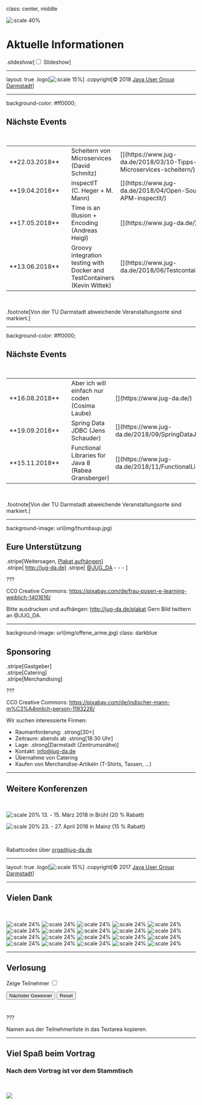 class: center, middle

![:scale 40%](img/logo_rund.png)

# Aktuelle Informationen
.slideshow[<input id="autoSlideshow" type="checkbox" title="Auto Slideshow" /> Slideshow]

---
layout: true
.logo[![:scale 15%](img/logo_rund.png)]
.copyright[&copy; 2018 [Java User Group Darmstadt](http://jug-da.de/)]

---
background-color: #ff0000;

## <i class="fa fa-calendar"></i> Nächste Events

&nbsp;

<table>
	<tr>
		<td>**22.03.2018**</td>
        <td><i class="fa fa-university fa-container"><i class="fa fa-ban fa-nested"></i></i></td>
		<td>Scheitern von Microservices<br/>(David Schmitz)</td>
		<td>[<i class="fa fa-external-link"></i>](https://www.jug-da.de/2018/03/10-Tipps-Microservices-scheitern/)</td>
	</tr>
	<tr>
		<td>**19.04.2018**</td>
		<td><i class="fa fa-university"></i></td>
		<td>inspectIT<br/>(C. Heger + M. Mann)</td>
		<td>[<i class="fa fa-external-link"></i>](https://www.jug-da.de/2018/04/Open-Source-APM-inspectit/)</td>
	</tr>
	<tr>
		<td>**17.05.2018**</td>
        <td><i class="fa fa-university fa-container"><i class="fa fa-ban fa-nested"></i></i></td>
		<td>Time is an Illusion + Encoding<br/>(Andreas Heigl)</td>
		<td>[<i class="fa fa-external-link"></i>](https://www.jug-da.de/)</td>
	</tr>
	<tr>
		<td>**13.06.2018**</td>
		<td><i class="fa fa-university"></i></td>
		<td>Groovy integration testing with Docker and TestContainers (Kevin Wittek)</td>
		<td>[<i class="fa fa-external-link"></i>](https://www.jug-da.de/2018/06/Testcontainers/)</td>
	</tr>
</table>
&nbsp;

.footnote[Von der TU Darmstadt abweichende Veranstaltungsorte sind markiert.]

---
background-color: #ff0000;

## <i class="fa fa-calendar"></i> Nächste Events

&nbsp;

<table>
	<tr>
		<td>**16.08.2018**</td>
        <td><i class="fa fa-university fa-container"><i class="fa fa-ban fa-nested"></i></i></td>
		<td>Aber ich will einfach nur coden<br/>(Cosima Laube)</td>
		<td>[<i class="fa fa-external-link"></i>](https://www.jug-da.de/)</td>
	</tr>
	<tr>
		<td>**19.09.2018**</td>
		<td><i class="fa fa-university"></i></td>
		<td>Spring Data JDBC (Jens Schauder)</td>
		<td>[<i class="fa fa-external-link"></i>](https://www.jug-da.de/2018/09/SpringDataJdbc/)</td>
	</tr>
	<tr>
		<td>**15.11.2018**</td>
		<td><i class="fa fa-university"></i></td>
		<td>Functional Libraries for Java 8 (Rabea Gransberger)</td>
		<td>[<i class="fa fa-external-link"></i>](https://www.jug-da.de/2018/11/FunctionalLibrariesWithJava8/)</td>
	</tr>
</table>
&nbsp;

.footnote[Von der TU Darmstadt abweichende Veranstaltungsorte sind markiert.]

---

background-image: url(img/thumbsup.jpg)

## <i class="fa fa-bullhorn"></i> Eure Unterstützung

.stripe[Weitersagen, <i class="fa fa-address-card" aria-hidden="true"></i> [Plakat aufhängen](http://jug-da.de/plakat)]  
.stripe[<i class="fa fa-globe" aria-hidden="true"></i> http://jug-da.de] 
.stripe[<i class="fa fa-twitter" aria-hidden="true"></i> [@JUG_DA](https://twitter.com/jug_da) - [<i class="fa fa-envelope-o" aria-hidden="true"></i>](https://groups.google.com/d/forum/jug-da) - [<i class="fa fa-rss-square" aria-hidden="true"></i>](https://www.jug-da.de/feed.xml) - [<i class="fa fa-calendar" aria-hidden="true"></i>](https://www.jug-da.de/events.ics)]

???

CC0 Creative Commons: https://pixabay.com/de/frau-posen-e-learning-weiblich-1401616/

Bitte ausdrucken und aufhängen: http://jug-da.de/plakat
Gern Bild twittern an @JUG_DA.

---

background-image: url(img/offene_arme.jpg)
class: darkblue

## <i class="fa fa-list-alt"></i> Sponsoring

.stripe[Gastgeber]  
.stripe[Catering]  
.stripe[Merchandising] 

???

CC0 Creative Commons: https://pixabay.com/de/indischer-mann-m%C3%A4nnlich-person-1193226/ 

Wir suchen interessierte Firmen:
- Raumanforderung: .strong[30+]
- Zeitraum: abends ab .strong[18:30 Uhr]
- Lage: .strong[Darmstadt (Zentrumsnähe)]
- Kontakt: info@jug-da.de
- Übernahme von Catering
- Kaufen von Merchandise-Artikeln (T-Shirts, Tassen, ...)

---

## <i class="fa fa-bullhorn"></i> Weitere Konferenzen

&nbsp;

![:scale 20%](img/javaland2018.jpg) 13. - 15. März 2018 in Brühl (20 % Rabatt)

![:scale 20%](img/jax.png) 23. - 27. April 2018 in Mainz (15 % Rabatt)

&nbsp;

Rabattcodes über orga@jug-da.de

---

layout: true
.logo[![:scale 15%](img/logo_rund.png)]
.copyright[&copy; 2017 [Java User Group Darmstadt](http://jug-da.de/2017/01/)]

---

## <i class="fa fa-building-o"></i> Vielen Dank

&nbsp;

![:scale 24%](img/sponsors/tud.png)
![:scale 24%](img/sponsors/sus.png)
![:scale 24%](img/sponsors/idea.png)
![:scale 24%](img/sponsors/dpunkt.png)
![:scale 24%](img/sponsors/epress.png)
![:scale 24%](img/sponsors/hanser.png)
![:scale 24%](img/sponsors/accso.png)
![:scale 24%](img/sponsors/axxessio.png)
![:scale 24%](img/sponsors/msg.png)
![:scale 24%](img/sponsors/itforwork.png)
![:scale 24%](img/sponsors/mitp.png)
![:scale 24%](img/sponsors/innoq.png)
![:scale 24%](img/sponsors/cosee.png)
![:scale 24%](img/sponsors/telekom.png)
![:scale 24%](img/sponsors/entwicklertag.png)
![:scale 24%](img/sponsors/gi.png)
![:scale 24%](img/sponsors/qaware.png)
![:scale 24%](img/sponsors/interes.png)
![:scale 24%](img/sponsors/igd.png)
![:scale 24%](img/sponsors/liveperson.png)

---

## <i class="fa fa-users"></i> Verlosung

<label for="showAttendees">Zeige Teilnehmer <input id="showAttendees" type="checkbox" title="Zeige Teilnehmer" /></label>

<textarea id="attendees" style="display:none;" rows="10" cols="40" onClick="resizeLotteryInput(false);" onBlur="resizeLotteryInput(true);">
Gerd
Jan
Jörn
Marcel
Niko
Sebastian
Falk</textarea>

<div>
    <button onClick="nextWinner()">Nächster Gewinner</button>
    <button onClick="resetLottery()">Reset</button>
</div>

<h1 id="winner" style="color:red; text-align:center;"></h1>

???

Namen aus der Teilnehmerliste in das Textarea kopieren.

---

## Viel Spaß beim Vortrag

### Nach dem Vortrag ist vor dem Stammtisch
     
&nbsp;

![](img/kneipe.png)
